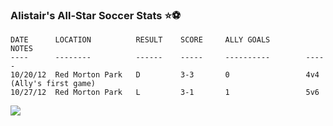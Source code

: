 ### Alistair's All-Star Soccer Stats :star::soccer:

```
DATE      LOCATION          RESULT    SCORE     ALLY GOALS        NOTES
----      --------          ------    -----     ----------        -----
10/20/12  Red Morton Park   D         3-3       0                 4v4 (Ally's first game)
10/27/12  Red Morton Park   L         3-1       1                 5v6
```

![](http://i.imgur.com/tp2k8.png)